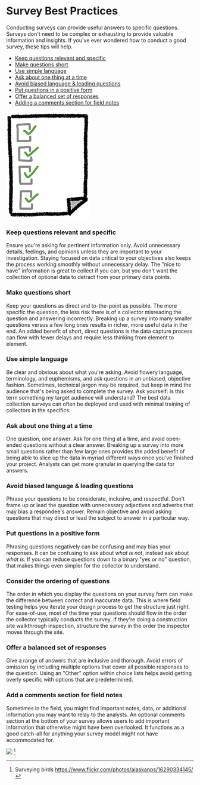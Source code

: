# Survey Best Practices

Conducting surveys can provide useful answers to specific questions. Surveys don't need to be complex or exhausting to provide valuable information and insights. If you've ever wondered how to conduct a good survey, these tips will help.

* [Keep questions relevant and specific](#relevant)
* [Make questions short](#short)
* [Use simple language](#simple)
* [Ask about one thing at a time](#one-thing)
* [Avoid biased language & leading questions](#biased)
* [Put questions in a positive form](#positive)
* [Offer a balanced set of responses](#balanced)
* [Adding a comments section for field notes](#comments)

![](/assets/best-practices-checklist.jpg)

### Keep questions relevant and specific <a id="relevant"></a>

Ensure you're asking for pertinent information only. Avoid unnecessary details, feelings, and opinions unless they are important to your investigation. Staying focused on data critical to your objectives also keeps the process working smoothly without unnecessary delay. The "nice to have" information is great to collect if you can, but you don't want the collection of optional data to detract from your primary data points. 

### Make questions short <a id="short"></a>

Keep your questions as direct and to-the-point as possible. The more specific the question, the less risk there is of a collector misreading the question and answering incorrectly. Breaking up a survey into many smaller questions versus a few long ones results in richer, more useful data in the end. An added benefit of short, direct questions is the data capture process can flow with fewer delays and require less thinking from element to element.

### Use simple language <a id="simple"></a>

Be clear and obvious about what you're asking. Avoid flowery language, terminology, and euphemisms, and ask questions in an unbiased, objective fashion. Sometimes, technical jargon may be required, but keep in mind the audience that's being asked to complete the survey. Ask yourself: Is this term something my target audience will understand? The best data collection surveys can often be deployed and used with minimal training of collectors in the specifics.

### Ask about one thing at a time <a id="one-thing"></a>

One question, one answer. Ask for one thing at a time, and avoid open-ended questions without a clear answer. Breaking up a survey into more small questions rather than few large ones provides the added benefit of being able to slice up the data in myriad different ways once you've finished your project. Analysts can get more granular in querying the data for answers.

### Avoid biased language & leading questions <a id="biased"></a>

Phrase your questions to be considerate, inclusive, and respectful. Don't frame up or lead the question with unnecessary adjectives and adverbs that may bias a respondee's answer. Remain objective and avoid asking questions that may direct or lead the subject to answer in a particular way.

### Put questions in a positive form <a id="positive"></a>

Phrasing questions negatively can be confusing and may bias your responses. It can be confusing to ask about _what is not_, instead ask about _what is_. If you can reduce questions down to a binary "yes or no" question, that makes things even simpler for the collector to understand.

### Consider the ordering of questions

The order in which you display the questions on your survey form can make the difference between correct and inaccurate data. This is where field testing helps you iterate your design process to get the structure just right. For ease-of-use, most of the time your questions should flow in the order the collector typically conducts the survey. If they're doing a construction site walkthrough inspection, structure the survey in the order the inspector moves through the site.

### Offer a balanced set of responses <a id="balanced"></a>

Give a range of answers that are inclusive and thorough. Avoid errors of omission by including multiple options that cover all possible responses to the question. Using an "Other" option within choice lists helps avoid getting overly specific with options that are predetermined.

### Add a comments section for field notes <a id="comments"></a>

Sometimes in the field, you might find important notes, data, or additional information you may want to relay to the analysts. An optional comments section at the bottom of your survey allows users to add important information that otherwise might have been overlooked. It functions as a good catch-all for anything your survey model might not have accommodated for.

![](https://farm9.staticflickr.com/8680/16290334145_12bf25377d_k_d.jpg) [^1]

[^1]: Surveying birds https://www.flickr.com/photos/alaskanps/16290334145/
